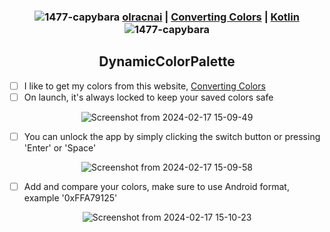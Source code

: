 <div align="center">

### ![1477-capybara](https://github.com/hispanicdevian/libreNMS-Guide/assets/135581442/4296fa98-e024-4ed7-9d23-8f414f94b5c0) [olracnai](https://github.com/olracnai) | [Converting Colors](https://convertingcolors.com/) | [Kotlin](https://kotlinlang.org/) ![1477-capybara](https://github.com/hispanicdevian/libreNMS-Guide/assets/135581442/4296fa98-e024-4ed7-9d23-8f414f94b5c0)

## DynamicColorPalette
</div>

- [ ] I like to get my colors from this website, [Converting Colors](https://convertingcolors.com/)
- [ ] On launch, it's always locked to keep your saved colors safe

<div align="center">
  
![Screenshot from 2024-02-17 15-09-49](https://github.com/olracnai/DynamicColorPalette/assets/135581442/b960a504-852b-46be-bff9-53fd6ac6e2df)
</div>

- [ ] You can unlock the app by simply clicking the switch button or pressing 'Enter' or 'Space'

<div align="center">
  
![Screenshot from 2024-02-17 15-09-58](https://github.com/olracnai/DynamicColorPalette/assets/135581442/0176e591-bafe-463d-8cfb-8c6c447ae7ff)
</div>

- [ ] Add and compare your colors, make sure to use Android format, example '0xFFA79125'

<div align="center">
  
![Screenshot from 2024-02-17 15-10-23](https://github.com/olracnai/DynamicColorPalette/assets/135581442/443a13ab-c246-40da-9bc0-cc46e13a5a86)
</div>
